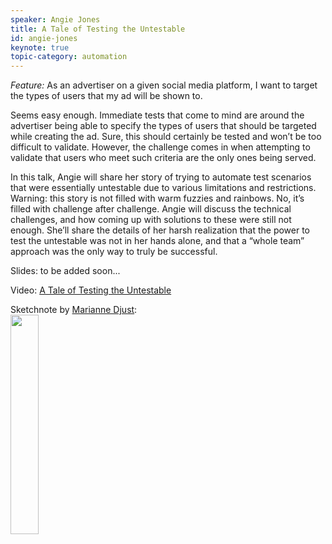 ```yaml
---
speaker: Angie Jones
title: A Tale of Testing the Untestable
id: angie-jones
keynote: true
topic-category: automation
---
```

*Feature:* As an advertiser on a given social media platform, I want to target the types of users that my ad will be shown to.

Seems easy enough. Immediate tests that come to mind are around the advertiser being able to specify the types of users that should be targeted while creating the ad. Sure, this should certainly be tested and won’t be too difficult to validate. However, the challenge comes in when attempting to validate that users who meet such criteria are the only ones being served.

In this talk, Angie will share her story of trying to automate test scenarios that were essentially untestable due to various limitations and restrictions. Warning: this story is not filled with warm fuzzies and rainbows. No, it’s filled with challenge after challenge. Angie will discuss the technical challenges, and how coming up with solutions to these were still not enough. She’ll share the details of her harsh realization that the power to test the untestable was not in her hands alone, and that a “whole team” approach was the only way to truly be successful.

Slides: to be added soon...

Video: [A Tale of Testing the Untestable](https://www.pscp.tv/w/1vOxwZZpzMbJB)

Sketchnote by [Marianne Djust](https://twitter.com/marianneduijst):<br/>
<img src="/images/2019/topics/untestable.png" width="30%">